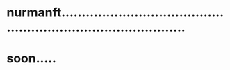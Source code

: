 # nurmanft....................................................................................
# soon.....
